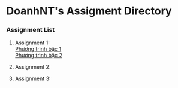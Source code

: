 # DoanhNT's Assigment Directory

### Assignment List

1. Assignment 1: </br>
[Phương trình bậc 1](https://github.com/FASTTRACKSE/FFSE1704_LP3/blob/master/Assignments/DoanhNT/LP3-BT-PHP01/php-asm-01.php)</br>
[Phương trình bậc 2](https://github.com/FASTTRACKSE/FFSE1704_LP3/blob/master/Assignments/DoanhNT/LP3-BT-PHP01/php-asm-01b.php)
2. Assignment 2: </br>


3. Assignment 3: </br>